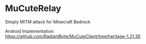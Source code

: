 # MuCuteRelay
Simply MITM attack for Minecraft Bedrock

Android Implementation: https://github.com/RadiantByte/MuCuteClient/tree/heritage-1.21.3X

